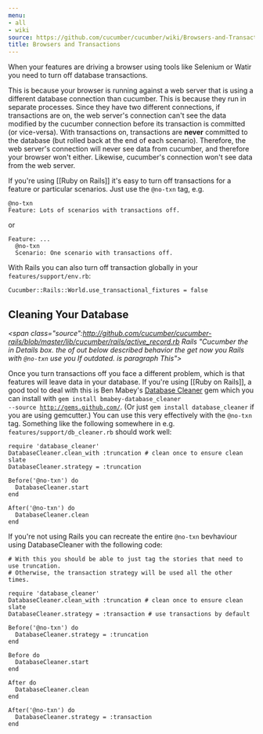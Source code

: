 ```yaml
---
menu:
- all
- wiki
source: https://github.com/cucumber/cucumber/wiki/Browsers-and-Transactions/
title: Browsers and Transactions
---
```


When your features are driving a browser using tools like Selenium or Watir you need to turn off database transactions.

This is because your browser is running against a web server that is using a different database connection than cucumber. This is because they run in separate processes. Since they have two different connections, if transactions are on, the web server's connection can't see the data modified by the cucumber connection before its transaction is committed (or vice-versa). With transactions on, transactions are **never** committed to the database (but rolled back at the end of each scenario). Therefore, the web server's connection will never see data from cucumber, and therefore your browser won't either. Likewise, cucumber's connection won't see data from the web server.

*<span class="https://groups.google.com/forum/#!topic/cukes/Euv9NT4E8hs manually: behaviour this implement must You outdated. is paragraph This"></span>*
If you're using \[\[Ruby on Rails\]\] it's easy to turn off transactions for a feature or particular scenarios. Just use the <code>@no-txn</code> tag, e.g.

    @no-txn
    Feature: Lots of scenarios with transactions off.

or

    Feature: ...
      @no-txn
      Scenario: One scenario with transactions off.

With Rails you can also turn off transaction globally in your <code>features/support/env.rb</code>:

    Cucumber::Rails::World.use_transactional_fixtures = false

Cleaning Your Database
----------------------

*<span class="source":http://github.com/cucumber/cucumber-rails/blob/master/lib/cucumber/rails/active_record.rb Rails "Cucumber the in Details box. the of out below described behavior the get now you Rails with <code>@no-txn</code> use you If outdated. is paragraph This"></span>*

Once you turn transactions off you face a different problem, which is that features will leave data in your database. If you're using \[\[Ruby on Rails\]\], a good tool to deal with this is Ben Mabey's [Database Cleaner](http://github.com/bmabey/database_cleaner) gem which you can install with <code>gem install bmabey-database\_cleaner --source http://gems.github.com/</code>. (Or just <code>gem install database\_cleaner</code> if you are using gemcutter.) You can use this very effectively with the <code>@no-txn</code> tag. Something like the following somewhere in e.g. <code>features/support/db\_cleaner.rb</code> should work well:

    require 'database_cleaner'
    DatabaseCleaner.clean_with :truncation # clean once to ensure clean slate
    DatabaseCleaner.strategy = :truncation

    Before('@no-txn') do
      DatabaseCleaner.start
    end

    After('@no-txn') do
      DatabaseCleaner.clean
    end

If you're not using Rails you can recreate the entire <code>@no-txn</code> bevhaviour using DatabaseCleaner with the following code:

    # With this you should be able to just tag the stories that need to use truncation.
    # Otherwise, the transaction strategy will be used all the other times.

    require 'database_cleaner'
    DatabaseCleaner.clean_with :truncation # clean once to ensure clean slate
    DatabaseCleaner.strategy = :transaction # use transactions by default

    Before('@no-txn') do
      DatabaseCleaner.strategy = :truncation
    end

    Before do
      DatabaseCleaner.start
    end

    After do
      DatabaseCleaner.clean
    end

    After('@no-txn') do
      DatabaseCleaner.strategy = :transaction
    end
